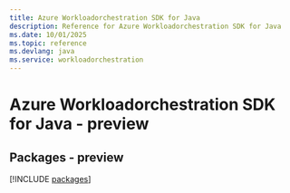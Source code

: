 ```yaml
---
title: Azure Workloadorchestration SDK for Java
description: Reference for Azure Workloadorchestration SDK for Java
ms.date: 10/01/2025
ms.topic: reference
ms.devlang: java
ms.service: workloadorchestration
---
```

# Azure Workloadorchestration SDK for Java - preview
## Packages - preview
[!INCLUDE [packages](workloadorchestration-index.md)]
